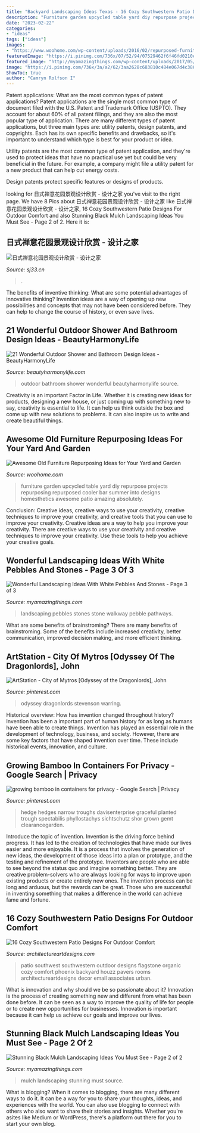 ```yaml
---
title: "Backyard Landscaping Ideas Texas - 16 Cozy Southwestern Patio Designs For Outdoor Comfort"
description: "Furniture garden upcycled table yard diy repurpose projects repurposing repurposed cooler bar summer into designs homesthetics awesome patio amazing absolutely"
date: "2023-02-22"
categories:
- "ideas"
tags: ["ideas"]
images:
- "https://www.woohome.com/wp-content/uploads/2016/02/repurposed-furniture-garden-yard-8.jpg"
featuredImage: "https://i.pinimg.com/736x/07/52/94/07529462f6f46fd0210e8b7472359b13.jpg"
featured_image: "http://myamazingthings.com/wp-content/uploads/2017/05/black-mulch.jpg"
image: "https://i.pinimg.com/736x/3a/a2/62/3aa2628c683810c484e067d4c386de7d.jpg"
ShowToc: true
author: "Camryn Rolfson I"
---
```



Patent applications: What are the most common types of patent applications?
Patent applications are the single most common type of document filed with the U.S. Patent and Trademark Office (USPTO). They account for about 60% of all patent filings, and they are also the most popular type of application.
There are many different types of patent applications, but three main types are: utility patents, design patents, and copyrights. Each has its own specific benefits and drawbacks, so it's important to understand which type is best for your product or idea.

 Utility patents are the most common type of patent application, and they're used to protect ideas that have no practical use yet but could be very beneficial in the future. For example, a company might file a utility patent for a new product that can help cut energy costs.

Design patents protect specific features or designs of products.

	

		
looking for 日式禅意花园景观设计欣赏 - 设计之家 you've visit to the right page. We have 8 Pics about 日式禅意花园景观设计欣赏 - 设计之家 like 日式禅意花园景观设计欣赏 - 设计之家, 16 Cozy Southwestern Patio Designs For Outdoor Comfort and also Stunning Black Mulch Landscaping Ideas You Must See - Page 2 of 2. Here it is:
		
    
## 日式禅意花园景观设计欣赏 - 设计之家

<img loading=lazy src="https://img.sj33.cn/uploads/allimg/201701/1GR23Y8-14.jpg" onerror="this.onerror=null;this.src='https://tse2.mm.bing.net/th?id=OIP.RCGTLTAt2mqQdqLbaNg9YQHaLG&amp;pid=15.1';" alt="日式禅意花园景观设计欣赏 - 设计之家">

_Source: sj33.cn_

>. 

	

The benefits of inventive thinking: What are some potential advantages of innovative thinking?
Invention ideas are a way of opening up new possibilities and concepts that may not have been considered before. They can help to change the course of history, or even save lives.

    
## 21 Wonderful Outdoor Shower And Bathroom Design Ideas - BeautyHarmonyLife

<img loading=lazy src="https://beautyharmonylife.com/wp-content/uploads/2013/10/tumblr_lt69ybK2qT1qh8c0xo1_400.jpg" onerror="this.onerror=null;this.src='https://tse1.mm.bing.net/th?id=OIP.ENBqo0FInImbLcdjXNHNhQHaLJ&amp;pid=15.1';" alt="21 Wonderful Outdoor Shower and Bathroom Design Ideas - BeautyHarmonyLife">

_Source: beautyharmonylife.com_

>outdoor bathroom shower wonderful beautyharmonylife source. 

	

Creativity is an important Factor in Life. Whether it is creating new ideas for products, designing a new house, or just coming up with something new to say, creativity is essential to life. It can help us think outside the box and come up with new solutions to problems. It can also inspire us to write and create beautiful things.

    
## Awesome Old Furniture Repurposing Ideas For Your Yard And Garden

<img loading=lazy src="https://www.woohome.com/wp-content/uploads/2016/02/repurposed-furniture-garden-yard-8.jpg" onerror="this.onerror=null;this.src='https://tse1.mm.bing.net/th?id=OIP.Cy2V6QGwHsAO0A-CrjN-jQHaKO&amp;pid=15.1';" alt="Awesome Old Furniture Repurposing Ideas for Your Yard and Garden">

_Source: woohome.com_

>furniture garden upcycled table yard diy repurpose projects repurposing repurposed cooler bar summer into designs homesthetics awesome patio amazing absolutely. 

	

Conclusion: Creative ideas, creative ways to use your creativity, creative techniques to improve your creativity, and creative tools that you can use to improve your creativity.
Creative ideas are a way to help you improve your creativity. There are creative ways to use your creativity and creative techniques to improve your creativity. Use these tools to help you achieve your creative goals.

    
## Wonderful Landscaping Ideas With White Pebbles And Stones - Page 3 Of 3

<img loading=lazy src="http://myamazingthings.com/wp-content/uploads/2017/03/pebble-and-stone-walkway-1024x671.png" onerror="this.onerror=null;this.src='https://tse4.mm.bing.net/th?id=OIP.NXTRW0err7-1uOYUMnif_AHaE2&amp;pid=15.1';" alt="Wonderful Landscaping Ideas With White Pebbles And Stones - Page 3 of 3">

_Source: myamazingthings.com_

>landscaping pebbles stones stone walkway pebble pathways. 

	

What are some benefits of brainstroming?
There are many benefits of brainstroming. Some of the benefits include increased creativity, better communication, improved decision making, and more efficient thinking.

    
## ArtStation - City Of Mytros [Odyssey Of The Dragonlords], John

<img loading=lazy src="https://i.pinimg.com/736x/07/52/94/07529462f6f46fd0210e8b7472359b13.jpg" onerror="this.onerror=null;this.src='https://tse1.mm.bing.net/th?id=OIP.F_1g9sK_n6gxpzKrimrYOAHaK1&amp;pid=15.1';" alt="ArtStation - City of Mytros [Odyssey of the Dragonlords], John">

_Source: pinterest.com_

>odyssey dragonlords stevenson warring. 

	

Historical overview: How has invention changed throughout history?
Invention has been a important part of human history for as long as humans have been able to create things. Invention has played an essential role in the development of technology, business, and society. However, there are some key factors that have shaped invention over time. These include historical events, innovation, and culture.

    
## Growing Bamboo In Containers For Privacy - Google Search | Privacy

<img loading=lazy src="https://i.pinimg.com/736x/3a/a2/62/3aa2628c683810c484e067d4c386de7d.jpg" onerror="this.onerror=null;this.src='https://tse3.mm.bing.net/th?id=OIP.rYKvnGEaB1TP270S-zZrWQHaJ3&amp;pid=15.1';" alt="growing bamboo in containers for privacy - Google Search | Privacy">

_Source: pinterest.com_

>hedge hedges narrow troughs davisenterprise graceful planted trough spectabilis phyllostachys sichtschutz shor grown gemt clearancegarden. 

	

Introduce the topic of invention.
Invention is the driving force behind progress. It has led to the creation of technologies that have made our lives easier and more enjoyable. It is a process that involves the generation of new ideas, the development of those ideas into a plan or prototype, and the testing and refinement of the prototype. Inventors are people who are able to see beyond the status quo and imagine something better. They are creative problem-solvers who are always looking for ways to improve upon existing products or create entirely new ones. The invention process can be long and arduous, but the rewards can be great. Those who are successful in inventing something that makes a difference in the world can achieve fame and fortune.

    
## 16 Cozy Southwestern Patio Designs For Outdoor Comfort

<img loading=lazy src="https://www.architectureartdesigns.com/wp-content/uploads/2016/04/16-Cozy-Southwestern-Patio-Designs-For-Outdoor-Comfort-13.jpg" onerror="this.onerror=null;this.src='https://tse3.mm.bing.net/th?id=OIP.tsLVXhbqJYcH0KiqZftrSQHaFZ&amp;pid=15.1';" alt="16 Cozy Southwestern Patio Designs For Outdoor Comfort">

_Source: architectureartdesigns.com_

>patio southwest southwestern outdoor designs flagstone organic cozy comfort phoenix backyard houzz pavers rooms architectureartdesigns decor email associates urban. 

	

What is innovation and why should we be so passionate about it?
Innovation is the process of creating something new and different from what has been done before. It can be seen as a way to improve the quality of life for people or to create new opportunities for businesses. Innovation is important because it can help us achieve our goals and improve our lives.

    
## Stunning Black Mulch Landscaping Ideas You Must See - Page 2 Of 2

<img loading=lazy src="http://myamazingthings.com/wp-content/uploads/2017/05/black-mulch.jpg" onerror="this.onerror=null;this.src='https://tse2.mm.bing.net/th?id=OIP.iSVExEKaTxogXafVStve9wHaJ4&amp;pid=15.1';" alt="Stunning Black Mulch Landscaping Ideas You Must See - Page 2 of 2">

_Source: myamazingthings.com_

>mulch landscaping stunning must source. 

	

What is blogging?
When it comes to blogging, there are many different ways to do it. It can be a way for you to share your thoughts, ideas, and experiences with the world. You can also use blogging to connect with others who also want to share their stories and insights. Whether you're asites like Medium or WordPress, there's a platform out there for you to start your own blog.

